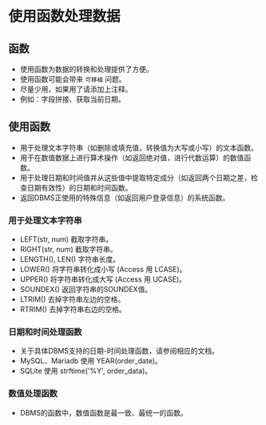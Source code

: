 # 使用函数处理数据

## 函数
* 使用函数为数据的转换和处理提供了方便。
* 使用函数可能会带来 `可移植` 问题。
* 尽量少用，如果用了请添加上注释。
* 例如：字段拼接、获取当前日期。

## 使用函数
* 用于处理文本字符串（如删除或填充值，转换值为大写或小写）的文本函数。
* 用于在数值数据上进行算术操作（如返回绝对值，进行代数运算）的数值函数。
* 用于处理日期和时间值并从这些值中提取特定成分（如返回两个日期之差，检查日期有效性）的日期和时间函数。
* 返回DBMS正使用的特殊信息（如返回用户登录信息）的系统函数。

### 用于处理文本字符串
* LEFT(str, num) 截取字符串。
* RIGHT(str, num) 截取字符串。
* LENGTH(), LEN() 字符串长度。
* LOWER() 将字符串转化成小写 (Access 用 LCASE)。
* UPPER() 将字符串转化成大写 (Access 用 UCASE)。
* SOUNDEX() 返回字符串的SOUNDEX值。
* LTRIM() 去掉字符串左边的空格。
* RTRIM() 去掉字符串右边的空格。

### 日期和时间处理函数
* 关于具体DBMS支持的日期-时间处理函数，请参阅相应的文档。
* MySQL、Mariadb 使用 YEAR(order_date)。
* SQLite 使用 strftime('%Y', order_data)。

### 数值处理函数
* DBMS的函数中，数值函数是最一致、最统一的函数。
